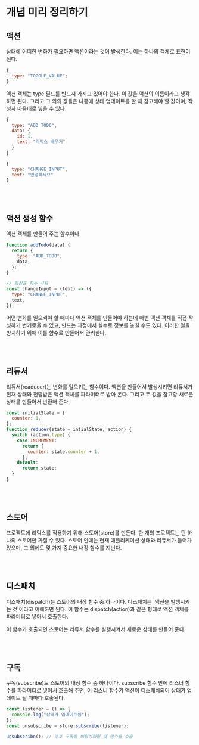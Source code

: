 # 개념 미리 정리하기

## 액션

상태에 어떠한 변화가 필요하면 액션이라는 것이 발생한다. 이는 하나의 객체로 표현이된다.

```javascript
{
  type: "TOGGLE_VALUE";
}
```

액션 객체는 type 필드를 반드시 가지고 있어야 한다. 이 값을 액션의 이름이라고 생각하면 된다. 그리고 그 외의 값들은 나중에 상태 업데이트를 할 때 참고해야 할 값이며, 작성자 마음대로 넣을 수 있다.

```javascript
{
  type: "ADD_TODO",
  data: {
    id: 1,
    text: "리덕스 배우기"
  }
}

{
  type: "CHANGE_INPUT",
  text: "안녕하세요"
}
```

<br>
<br>

## 액션 생성 함수

액션 객체를 만들어 주는 함수이다.

```javascript
function addTodo(data) {
  return {
    type: "ADD_TODO",
    data,
  };
}

// 화살표 함수 사용
const changeInput = (text) => ({
  type: "CHANGE_INPUT",
  text,
});
```

어떤 변화를 일으켜야 할 때마다 액션 객체를 만들어야 하는데 매번 액션 객체를 직접 작성하기 번거로울 수 있고, 만드는 과정에서 실수로 정보를 놓칠 수도 있다. 이러한 일을 방지하기 위해 이를 함수로 만들어서 관리한다.

<br>
<br>

## 리듀서

리듀서(readucer)는 변화를 일으키는 함수이다. 액션을 만들어서 발생시키면 리듀서가 현재 상태와 전달받은 액션 객체를 파라미터로 받아 온다. 그리고 두 값을 참고항 새로운 상태를 만들어서 반환해 준다.

```javascript
const initialState = {
  counter: 1,
};
function reducer(state = intialState, action) {
  switch (action.type) {
    case INCREMENT:
      return {
        counter: state.counter + 1,
      };
    default:
      return state;
  }
}
```

<br>
<br>

## 스토어

프로젝트에 리덕스를 적용하기 위해 스토어(store)를 만든다. 한 개의 프로젝트는 단 하나의 스토어만 가질 수 있다. 스토어 안에는 현재 애플리케이션 상태와 리듀서가 들어가 있으며, 그 외에도 몇 가지 중요한 내장 함수를 지닌다.

<br>
<br>

## 디스패치

디스패치(dispatch)는 스토어의 내장 함수 중 하나이다. 디스패치는 '액션을 발생시키는 것'이라고 이해하면 된다. 이 함수는 dispatch(action)과 같은 형태로 액션 객체를 파라미터로 넣어서 호출한다.

이 함수가 호출되면 스토어는 리듀서 함수를 실행시켜서 새로운 상태를 만들어 준다.

<br>
<br>

## 구독

구독(subscribe)도 스토어의 내장 함수 중 하나이다. subscribe 함수 안에 리스너 함수를 파라미터로 넣어서 호출해 주면, 이 리스너 함수가 액션이 디스패치되어 상태가 업데이트 될 때마다 호출된다.

```javascript
const listener = () => {
  console.log("상태가 업데이트됨");
};
const unsubscribe = store.subscribe(listener);

unsubscribe(); // 추후 구독을 비활성화할 때 함수를 호출
```
